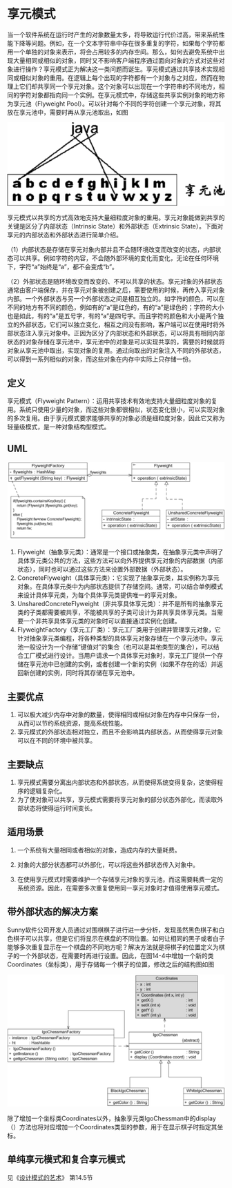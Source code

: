 # 享元模式

当一个软件系统在运行时产生的对象数量太多，将导致运行代价过高，带来系统性能下降等问题。例如，在一个文本字符串中存在很多重复的字符，如果每个字符都用一个单独的对象来表示，将会占用较多的内存空间。那么，如何去避免系统中出现大量相同或相似的对象，同时又不影响客户端程序通过面向对象的方式对这些对象进行操作？享元模式正为解决这一类问题而诞生。享元模式通过共享技术实现相同或相似对象的重用。在逻辑上每个出现的字符都有一个对象与之对应，然而在物理上它们却共享同一个享元对象。这个对象可以出现在一个字符串的不同地方，相同的字符对象都指向同一个实例。在享元模式中，存储这些共享实例对象的地方称为享元池（Flyweight Pool）。可以针对每个不同的字符创建一个享元对象，将其放在享元池中，需要时再从享元池取出，如图

![image-20240514162429016](.gitbook/assets/image-20240514162429016.png)

享元模式以共享的方式高效地支持大量细粒度对象的重用。享元对象能做到共享的关键是区分了内部状态（Intrinsic State）和外部状态（Extrinsic State）。下面对享元的内部状态和外部状态进行简单介绍。

（1）内部状态是存储在享元对象内部并且不会随环境改变而改变的状态，内部状态可以共享。例如字符的内容，不会随外部环境的变化而变化，无论在任何环境下，字符“a”始终是“a”，都不会变成“b”。

（2）外部状态是随环境改变而改变的、不可以共享的状态。享元对象的外部状态通常由客户端保存，并在享元对象被创建之后，需要使用的时候，再传入享元对象内部。一个外部状态与另一个外部状态之间是相互独立的。如字符的颜色，可以在不同的地方有不同的颜色，例如有的“a”是红色的，有的“a”是绿色的；字符的大小也是如此，有的“a”是五号字，有的“a”是四号字。而且字符的颜色和大小是两个独立的外部状态，它们可以独立变化，相互之间没有影响，客户端可以在使用时将外部状态注入享元对象中。正因为区分了内部状态和外部状态，可以将具有相同内部状态的对象存储在享元池中，享元池中的对象是可以实现共享的，需要的时候就将对象从享元池中取出，实现对象的复用。通过向取出的对象注入不同的外部状态，可以得到一系列相似的对象，而这些对象在内存中实际上只存储一份。

## 定义

享元模式（Flyweight Pattern）：运用共享技术有效地支持大量细粒度对象的复用。系统只使用少量的对象，而这些对象都很相似，状态变化很小，可以实现对象的多次复用。由于享元模式要求能够共享的对象必须是细粒度对象，因此它又称为轻量级模式，是一种对象结构型模式。



## UML

![image-20240514163607742](.gitbook/assets/image-20240514163607742.png)

1. Flyweight（抽象享元类）：通常是一个接口或抽象类，在抽象享元类中声明了具体享元类公共的方法，这些方法可以向外界提供享元对象的内部数据（内部状态），同时也可以通过这些方法来设置外部数据（外部状态）。
2. ConcreteFlyweight（具体享元类）：它实现了抽象享元类，其实例称为享元对象。在具体享元类中为内部状态提供了存储空间。通常，可以结合单例模式来设计具体享元类，为每个具体享元类提供唯一的享元对象。
3. UnsharedConcreteFlyweight（非共享具体享元类）：并不是所有的抽象享元类的子类都需要被共享，不能被共享的子类可设计为非共享具体享元类。当需要一个非共享具体享元类的对象时可以直接通过实例化创建。
4. FlyweightFactory（享元工厂类）：享元工厂类用于创建并管理享元对象，它针对抽象享元类编程，将各种类型的具体享元对象存储在一个享元池中。享元池一般设计为一个存储“键值对”的集合（也可以是其他类型的集合），可以结合工厂模式进行设计。当用户请求一个具体享元对象时，享元工厂提供一个存储在享元池中已创建的实例，或者创建一个新的实例（如果不存在的话）并返回新创建的实例，同时将其存储在享元池中。

## 主要优点

1. 可以极大减少内存中对象的数量，使得相同或相似对象在内存中只保存一份，从而可以节约系统资源，提高系统性能。
2. 享元模式的外部状态相对独立，而且不会影响其内部状态，从而使得享元对象可以在不同的环境中被共享。

## 主要缺点

1. 享元模式需要分离出内部状态和外部状态，从而使得系统变得复杂，这使得程序的逻辑复杂化。
2. 为了使对象可以共享，享元模式需要将享元对象的部分状态外部化，而读取外部状态将使得运行时间变长。

## 适用场景

1. 一个系统有大量相同或者相似的对象，造成内存的大量耗费。
2. 对象的大部分状态都可以外部化，可以将这些外部状态传入对象中。

3. 在使用享元模式时需要维护一个存储享元对象的享元池，而这需要耗费一定的系统资源。因此，在需要多次重复使用同一享元对象时才值得使用享元模式。





## 带外部状态的解决方案

Sunny软件公司开发人员通过对围棋棋子进行进一步分析，发现虽然黑色棋子和白色棋子可以共享，但是它们将显示在棋盘的不同位置。如何让相同的黑子或者白子能够多次重复显示在一个棋盘的不同地方呢？解决方法就是将棋子的位置定义为棋子的一个外部状态，在需要时再进行设置。因此，在图14-4中增加一个新的类Coordinates（坐标类），用于存储每一个棋子的位置，修改之后的结构图如图

![image-20240514163851485](.gitbook/assets/image-20240514163851485.png)

除了增加一个坐标类Coordinates以外，抽象享元类IgoChessman中的display（）方法也将对应增加一个Coordinates类型的参数，用于在显示棋子时指定其坐标。



## 单纯享元模式和复合享元模式

见《[设计模式的艺术](https://weread.qq.com/web/reader/c4032270727da196c40104ak37632cd021737693cfc7149)》 第14.5节